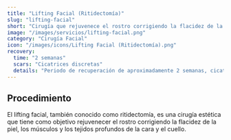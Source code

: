 ```yaml
---
title: "Lifting Facial (Ritidectomía)"
slug: "lifting-facial"
short: "Cirugía que rejuvenece el rostro corrigiendo la flacidez de la piel, músculos y tejidos profundos de la cara y el cuello."
image: "/images/servicios/lifting-facial.png"
category: "Cirugía Facial"
icon: "/images/icons/Lifting Facial (Ritidectomía).png"
recovery: 
  time: "2 semanas"
  scars: "Cicatrices discretas"
  details: "Periodo de recuperación de aproximadamente 2 semanas, cicatrices discretas."
---
```



## Procedimiento
El lifting facial, también conocido como ritidectomía, es una cirugía estética que tiene como objetivo rejuvenecer el rostro corrigiendo la flacidez de la piel, los músculos y los tejidos profundos de la cara y el cuello.